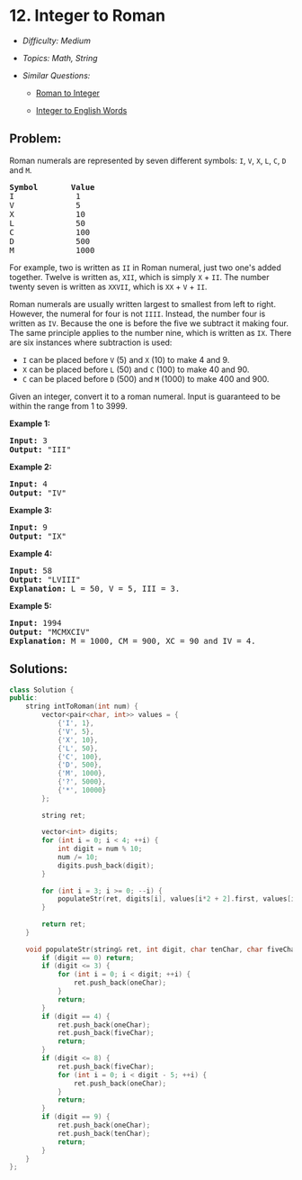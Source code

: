 # 12. Integer to Roman

* *Difficulty: Medium*

* *Topics: Math, String*

* *Similar Questions:*

  * [Roman to Integer](roman-to-integer.md)

  * [Integer to English Words](integer-to-english-words.md)

## Problem:

<p>Roman numerals are represented by seven different symbols:&nbsp;<code>I</code>, <code>V</code>, <code>X</code>, <code>L</code>, <code>C</code>, <code>D</code> and <code>M</code>.</p>

<pre>
<strong>Symbol</strong>       <strong>Value</strong>
I             1
V             5
X             10
L             50
C             100
D             500
M             1000</pre>

<p>For example,&nbsp;two is written as <code>II</code>&nbsp;in Roman numeral, just two one&#39;s added together. Twelve is written as, <code>XII</code>, which is simply <code>X</code> + <code>II</code>. The number twenty seven is written as <code>XXVII</code>, which is <code>XX</code> + <code>V</code> + <code>II</code>.</p>

<p>Roman numerals are usually written largest to smallest from left to right. However, the numeral for four is not <code>IIII</code>. Instead, the number four is written as <code>IV</code>. Because the one is before the five we subtract it making four. The same principle applies to the number nine, which is written as <code>IX</code>. There are six instances where subtraction is used:</p>

<ul>
	<li><code>I</code> can be placed before <code>V</code> (5) and <code>X</code> (10) to make 4 and 9.&nbsp;</li>
	<li><code>X</code> can be placed before <code>L</code> (50) and <code>C</code> (100) to make 40 and 90.&nbsp;</li>
	<li><code>C</code> can be placed before <code>D</code> (500) and <code>M</code> (1000) to make 400 and 900.</li>
</ul>

<p>Given an integer, convert it to a roman numeral. Input is guaranteed to be within the range from 1 to 3999.</p>

<p><strong>Example 1:</strong></p>

<pre>
<strong>Input:</strong>&nbsp;3
<strong>Output:</strong> &quot;III&quot;</pre>

<p><strong>Example 2:</strong></p>

<pre>
<strong>Input:</strong>&nbsp;4
<strong>Output:</strong> &quot;IV&quot;</pre>

<p><strong>Example 3:</strong></p>

<pre>
<strong>Input:</strong>&nbsp;9
<strong>Output:</strong> &quot;IX&quot;</pre>

<p><strong>Example 4:</strong></p>

<pre>
<strong>Input:</strong>&nbsp;58
<strong>Output:</strong> &quot;LVIII&quot;
<strong>Explanation:</strong> L = 50, V = 5, III = 3.
</pre>

<p><strong>Example 5:</strong></p>

<pre>
<strong>Input:</strong>&nbsp;1994
<strong>Output:</strong> &quot;MCMXCIV&quot;
<strong>Explanation:</strong> M = 1000, CM = 900, XC = 90 and IV = 4.</pre>

## Solutions:

```c++
class Solution {
public:
    string intToRoman(int num) {
        vector<pair<char, int>> values = {
            {'I', 1},
            {'V', 5},
            {'X', 10},
            {'L', 50},
            {'C', 100},
            {'D', 500},
            {'M', 1000},
            {'?', 5000},
            {'*', 10000}
        };
        
        string ret;
        
        vector<int> digits;
        for (int i = 0; i < 4; ++i) {
            int digit = num % 10;
            num /= 10;
            digits.push_back(digit);
        }
        
        for (int i = 3; i >= 0; --i) {
            populateStr(ret, digits[i], values[i*2 + 2].first, values[i*2 + 1].first, values[i*2].first);
        }
        
        return ret;
    }
    
    void populateStr(string& ret, int digit, char tenChar, char fiveChar, char oneChar) {
        if (digit == 0) return;
        if (digit <= 3) {
            for (int i = 0; i < digit; ++i) {
                ret.push_back(oneChar);
            }
            return;
        }
        if (digit == 4) {
            ret.push_back(oneChar);
            ret.push_back(fiveChar);
            return;
        }
        if (digit <= 8) {
            ret.push_back(fiveChar);
            for (int i = 0; i < digit - 5; ++i) {
                ret.push_back(oneChar);
            }
            return;
        }
        if (digit == 9) {
            ret.push_back(oneChar);
            ret.push_back(tenChar);
            return;
        }
    }
};
```
